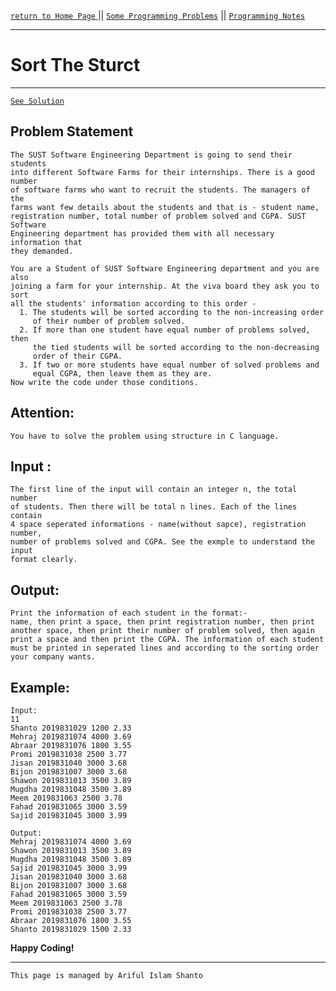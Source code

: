 [ `return to Home Page` ](https://shanto-swe029.github.io) || [`Some Programming Problems`](https://shanto-swe029.github.io/programmingproblems) || [`Programming Notes`](https://shanto-swe029.github.io/programmingnotes)

***

# Sort The Sturct

***

[`See Solution`](https://shanto-swe029.github.io/programmingproblem/sort-the-struct/solution)


## Problem Statement

    The SUST Software Engineering Department is going to send their students
    into different Software Farms for their internships. There is a good number
    of software farms who want to recruit the students. The managers of the
    farms want few details about the students and that is - student name,
    registration number, total number of problem solved and CGPA. SUST Software
    Engineering department has provided them with all necessary information that
    they demanded.
    
    You are a Student of SUST Software Engineering department and you are also
    joining a farm for your internship. At the viva board they ask you to sort
    all the students' information according to this order -
      1. The students will be sorted according to the non-increasing order
         of their number of problem solved.
      2. If more than one student have equal number of problems solved, then 
         the tied students will be sorted according to the non-decreasing
         order of their CGPA.
      3. If two or more students have equal number of solved problems and
         equal CGPA, then leave them as they are.
    Now write the code under those conditions.

## Attention:

    You have to solve the problem using structure in C language.

## Input :

    The first line of the input will contain an integer n, the total number
    of students. Then there will be total n lines. Each of the lines contain
    4 space seperated informations - name(without sapce), registration number,
    number of problems solved and CGPA. See the exmple to understand the input
    format clearly.
    
## Output:

    Print the information of each student in the format:-
    name, then print a space, then print registration number, then print
    another space, then print their number of problem solved, then again
    print a space and then print the CGPA. The information of each student
    must be printed in seperated lines and according to the sorting order
    your company wants.
    
## Example:

    Input:
    11
    Shanto 2019831029 1200 2.33
    Mehraj 2019831074 4000 3.69
    Abraar 2019831076 1800 3.55
    Promi 2019831038 2500 3.77
    Jisan 2019831040 3000 3.68
    Bijon 2019831007 3000 3.68
    Shawon 2019831013 3500 3.89
    Mugdha 2019831048 3500 3.89
    Meem 2019831063 2500 3.78
    Fahad 2019831065 3000 3.59
    Sajid 2019831045 3000 3.99
    
    Output:
    Mehraj 2019831074 4000 3.69
    Shawon 2019831013 3500 3.89
    Mugdha 2019831048 3500 3.89
    Sajid 2019831045 3000 3.99
    Jisan 2019831040 3000 3.68
    Bijon 2019831007 3000 3.68
    Fahad 2019831065 3000 3.59
    Meem 2019831063 2500 3.78
    Promi 2019831038 2500 3.77
    Abraar 2019831076 1800 3.55
    Shanto 2019831029 1500 2.33
    
**Happy Coding!**

***

`This page is managed by Ariful Islam Shanto`
